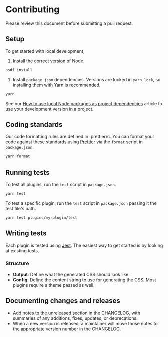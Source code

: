 # Contributing

Please review this document before submitting a pull request.

## Setup

To get started with local development,

1. Install the correct version of Node.

```bash
asdf install
```

1. Install `package.json` dependencies. Versions are locked in `yarn.lock`, so installing them with Yarn is recommended.

```bash
yarn
````

See our [How to use local Node packages as project dependencies](https://www.viget.com/articles/how-to-use-local-unpublished-node-packages-as-project-dependencies/) article to use your development version in a project.

## Coding standards

Our code formatting rules are defined in .prettierrc. You can format your code against these standards using [Prettier](https://prettier.io/) via the `format` script in `package.json`.

```bash
yarn format
```

## Running tests

To test all plugins, run the `test` script in `package.json`.

```bash
yarn test
```

To test a specific plugin, run the `test` script in `package.json` passing it the test file's path.

```bash
yarn test plugins/my-plugin/test
```

## Writing tests

Each plugin is tested using [Jest](https://jestjs.io/). The easiest way to get started is by looking at existing tests.

### Structure

- **Output**: Define what the generated CSS should look like.
- **Config**: Define the content string to use for generating the CSS. Most plugins require a theme passed as well.

## Documenting changes and releases

- Add notes to the unreleased section in the CHANGELOG, with summaries of any additions, fixes, updates, or deprecations.
- When a new version is released, a maintainer will move those notes to the appropriate version number in the CHANGELOG.
